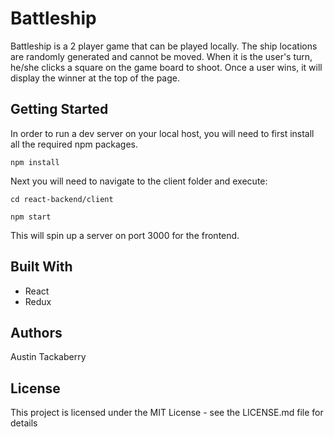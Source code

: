 # Battleship

Battleship is a 2 player game that can be played locally. The ship locations are randomly generated and cannot be moved. When it is the user's turn, he/she clicks a square on the game board to shoot. Once a user wins, it will display the winner at the top of the page.

## Getting Started

In order to run a dev server on your local host, you will need to first install all the required npm packages.

`npm install`
  
Next you will need to navigate to the client folder and execute:

`cd react-backend/client`

`npm start`
  
This will spin up a server on port 3000 for the frontend.

## Built With

* React
* Redux

## Authors

Austin Tackaberry

## License

This project is licensed under the MIT License - see the LICENSE.md file for details
